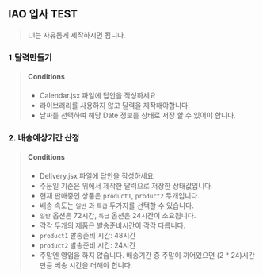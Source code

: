
## IAO 입사 TEST
> UI는 자유롭게 제작하시면 됩니다.

### 1.달력만들기
>#### Conditions
> - Calendar.jsx 파일에 답안을 작성하세요
> - 라이브러리를 사용하지 않고 달력을 제작해야합니다.
> - 날짜를 선택하여 해당 Date 정보를 상태로 저장 할 수 있어야 합니다.


### 2. 배송예상기간 산정
>#### Conditions
>- Delivery.jsx 파일에 답안을 작성하세요
>- 주문일 기준은 위에서 제작한 달력으로 저장한 상태값입니다. 
>- 현재 판매중인 상품은 `product1`, `product2` 두개입니다.
>- 배송 속도는 `일반` 과 `특급` 두가지를 선택할 수 있습니다.  
>- `일반` 옵션은 72시간, `특급` 옵션은 24시간이 소요됩니다.
>- 각각 두개의 제품은 발송준비시간이 각각 다릅니다. 
>- `product1` 발송준비 시간: 48시간
>- `product2` 발송준비 시간: 24시간
>-  주말엔 영업을 하지 않습니다. 배송기간 중 주말이 끼어있으면 (2 * 24)시간 만큼 베송 시간을 더해야 합니다.


